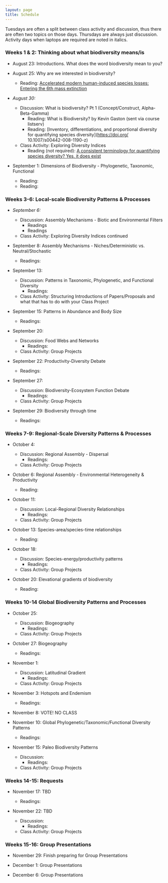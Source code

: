 ```yaml
---
layout: page
title: Schedule
---
```

Tuesdays are often a split between class activity and discussion, thus there are often two topics on those days. Thursdays are always just discussion. Activity days when laptops are required are noted in italics.

### Weeks 1 & 2: Thinking about what biodiversity means/is

* August 23: Introductions. What does the word biodiversity mean to you?

* August 25: Why are we interested in biodiversity?
    * Reading: [Accelerated modern human-induced species losses: Entering the 6th mass extinction](https://doi.org/10.1126/sciadv.1400253 )


* *August 30:* 
    * Discussion: What is biodiversity? Pt 1 (Concept/Construct, Alpha-Beta-Gamma) 
        * Reading: What is Biodiversity? by Kevin Gaston (sent via course listserv)
        * Reading: [Inventory, differentiations, and proportional diversity for quantifying species diversity](https://doi.org/ 10.1007/s00442-008-1190-z)
    * Class Activity: Exploring Diversity Indices
        * Reading (not required): [A consistent terminology for quantifying species diversity? Yes, it does exist](https://doi.org/10.1007%2Fs00442-010-1812-0)


* September 1: Dimensions of Biodiversity - Phylogenetic, Taxonomic, Functional
    * Reading:
    * Reading:

### Weeks 3-6: Local-scale Biodiversity Patterns & Processes

* *September 6:* 
    * Discussion: Assembly Mechanisms - Biotic and Environmental Filters
         * Readings
         * Readings
    * Class Activity: Exploring Diversity Indices continued


* September 8: Assembly Mechanisms - Niches/Deterministic vs. Neutral/Stochastic
    * Readings:
 

* September 13: 
    * Discussion: Patterns in Taxonomic, Phylogenetic, and Functional Diversity
         * Readings: 
    * Class Activity: Structuring Introductions of Papers/Proposals and what that has to do with your Class Project


* September 15: Patterns in Abundance and Body Size
    * Readings: 


* September 20: 
    * Discussion: Food Webs and Networks
         * Readings:
    * Class Activity: Group Projects
 

 * September 22: Productivity-Diversity Debate
    * Readings: 


* September 27:  
    * Discussion: Biodiversity-Ecosystem Function Debate
         * Readings:
    * Class Activity: Group Projects
 

* September 29: Biodiversity through time
    * Readings: 

### Weeks 7-9: Regional-Scale Diversity Patterns & Processes

* October 4:  
    * Discussion: Regional Assembly - Dispersal
         * Readings:
    * Class Activity: Group Projects

* October 6: Regional Assembly - Environmental Heterogeneity & Productivity
    * Reading: 

* October 11:  
    * Discussion: Local-Regional Diversity Relationships
         * Readings:
    * Class Activity: Group Projects
 
* October 13: Species-area/species-time relationships
    * Reading: 

* October 18: 
    * Discussion: Species-energy/productivity patterns
         * Readings:
    * Class Activity: Group Projects

* October 20: Elevational gradients of biodiversity
    * Reading: 

### Weeks 10-14 Global Biodiversity Patterns and Processes

* October 25: 
    * Discussion: Biogeography
         * Readings:
    * Class Activity: Group Projects
   
 * October 27: Biogeography
    *  Readings:
 
* November 1: 
    * Discussion: Latitudinal Gradient
         * Readings:
    * Class Activity: Group Projects
 
* November 3: Hotspots and Endemism
    *  Readings:

* November 8: VOTE! NO CLASS

* November 10: Global Phylogenetic/Taxonomic/Functional Diversity Patterns
    * Readings:
 
* November 15: Paleo Biodiversity Patterns
    * Discussion: 
         * Readings:
    * Class Activity: Group Projects

### Weeks 14-15: Requests
 
* November 17: TBD
    * Readings:

* November 22: TBD
    * Discussion: 
         * Readings:
    * Class Activity: Group Projects

### Weeks 15-16: Group Presentations
 
* November 29: Finish preparing for Group Presentations

 
* December 1: Group Presentations

 
* December 6: Group Presentations

